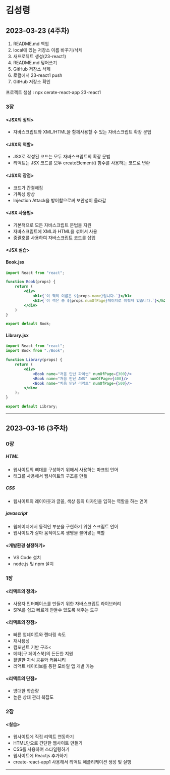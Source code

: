 # 김성령

## 2023-03-23 (4주차)


1. README.md 백업
2. local에 있는 저장소 이름 바꾸기/삭제
3. 새프로젝트 생성(23-react1)
4. README.md 덮어쓰기
5. GitHub 저장소 삭제
6. 로컬에서 23-react1 push
7. GitHub 저장소 확인

프로젝트 생성
 : npx cerate-react-app 23-react1 

### 3장

#### <JSX의 정의>
* 자바스크립트와 XML/HTML을 함께사용할 수 있는 자바스크립트 확장 문법

#### <JSX의 역할>
* JSX로 작성된 코드는 모두 자바스크립트의 확장 문법
* 리액트는 JSX 코드를 모두 createElement() 함수를 사용하는 코드로 변환

#### <JSX의 장점>
* 코드가 간결해짐
* 가독성 향상
* Injection Attack을 방어함으로써 보안성이 올라감

#### <JSX 사용법>
* 기본적으로 모든 자바스크립트 문법을 지원
* 자바스크립트에 XML과 HTML을 섞어서 사용
* 중괄호를 사용하여 자바스크립트 코드를 삽입

#### <JSX 실습>

#### Book.jsx
```jsx
import React from "react";

function Book(props) {
    return (
        <div>
            <h1>{`이 책의 이름은 ${props.name}입니다.`}</h1>
            <h2>{`이 책은 총 ${props.numOfPage}페이지로 이뤄져 있습니다.`}</h2>
        </div>
    )
}

export default Book;
```

#### Library.jsx
```jsx
import React from "react";
import Book from "./Book";

function Library(props) {
    return (
        <div>
            <Book name="처음 만난 파이썬" numOfPage={300}/>
            <Book name="처음 만난 AWS" numOfPage={400}/>        
            <Book name="처음 만난 리액트" numOfPage={500}/>
        </div>
    );
}

export default Library;
```
---
## 2023-03-16 (3주차)

### 0장

##### HTML
* 웹사이트의 뼈대를 구성하기 위해서 사용하는 마크업 언어
* 태그를 사용해서 웹사이트의 구조를 만듦

##### CSS
* 웹사이트의 레이아웃과 글꼴, 색상 등의 디자인을 입히는 역할을 하는 언어

##### javascript
* 웹페이지에서 동적인 부분을 구현하기 위한 스크립트 언어
* 웹사이트가 살아 움직이도록 생명을 불어넣는 역할

#### <개발환경 설정하기>
* VS Code 설치
* node.js 및 npm 설치

### 1장

#### <리액트의 정의>
* 사용자 인터페이스를 만들기 위한 자바스크립트 라이브러리
* SPA를 쉽고 빠르게 만들수 있도록 해주는 도구

#### <리액트의 장점>
* 빠른 업데이트와 렌더링 속도
* 재사용성 
* 컴포넌트 기반 구조<
* 메타[구 페이스북]의 든든한 지원
* 활발한 지식 공유와 커뮤니티
* 리액트 네이티브를 통한 모바일 앱 개발 가능
 
#### <리액트의 단점>
* 방대한 학습량
* 높은 상태 관리 복잡도

### 2장

#### <실습>
* 웹사이트에 직접 리액트 연동하기
* HTML만으로 간단한 웹사이트 만들기
* CSS를 사용하여 스타일링하기
* 웹사이트에 Reactjs 추가하기
* create-react-app1 사용해서 리액트 애플리케이션 생성 및 실행

---